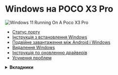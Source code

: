 # Windows на POCO X3 Pro
<img align="center" src="https://github.com/wormstest/src_vayu_windows/blob/main/2Poco X3 Pro Windows.png" alt="Windows 11 Running On A Poco X3 Pro">

- [Статус порту](/status.md)
- [Інструкція з встановлення Windows](/install.md)
- [Подвійне завантаження між Android і Windows](/dualboot.md)
- [Видалення Windows](/uninstall.md)
- [Інструкція по оновленню драйверів](/update.md)
- [Усунення проблем](/troubleshooting.md)
<details>
<summary><b><strong>Вкладники</strong></b></summary>

- [Morc](Https://GitHub.com/themorc) ```Зробив зображення телефону```
- [Icesito68](https://github.com/Icesito68) ```Made Windows partitioning commands and made this repo```
- [Map220v](https://github.com/map220v) ```Надано допомогу та vayu UEFI. Використано патчі UFS з nabu та ACPI, а також перенесено драйвери з Xiaomi Pad 5```
- [Degdag](https://github.com/degdag) ```Створив UEFI та переніс драйвери```
- [halal-beef](https://github.com/halal-beef) ```Створив EDK2 і модифікував його для завантаження Windows, також переніс драйвер```
- [Renegade Project](https://github.com/edk2-porting) ```Створення ядра цього проекту```
- [gus33000](https://github.com/gus33000) ```Надання допомоги, також зроблено базовий посібник зі встановлення, усі оригінальні драйвери та сценарій msc.sh```
- [Renegade Project Discord members](https://discord.gg/XXBWfag) ```Надано допомогу```
- [ArturoGC06](https://github.com/ArturoGC06) ```Допоміг на початку проекту з перекладами та надав дані Windows```
- [SebastianZSXS](https://github.com/SebastianZSXS) ```Допоміг пропатчити Windows PE```
- [MollySophia](https://github.com/MollySophia) ```Допоміг виправити стан батареї```
- [haouarihk](https://github.com/haouarihk) ```Чудові пропозиції щодо приміток до команд, а також зробив новий посібник```
- [bibarub](https://github.com/bibarub) ```Покращення керівництва```
- [wormstest](https://github.com/wormstest) ```Український та російський переклад`` 
- [proganime1200](https://github.com/proganime1200) ```Надзвичайно допоміг зробити це можливим, зробив значний внесок у старий посібник, знайшовши непотрібні розділи bk01-04, і майже зумів отримати завантаження winpe на ранніх етапах```

</details>  


